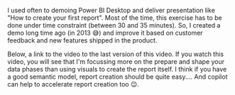I used often to demoing Power BI Desktop and deliver presentation like "How to create your first report". Most of the time, this exercise has to be done under time constraint (between 30 and 35 minutes).
So, I created a demo long time ago (in 2013 😅) and improve it based on customer feedback and new features shipped in the product.

Below, a link to the video to the last version of this video. If you watch this video, you will see that I'm focussing more on the prepare and shape your data phases than using visuals to create the report itself. 
I think if you have a good semantic model, report creation should be quite easy.... And copilot can help to accelerate report creation too 
😉.



